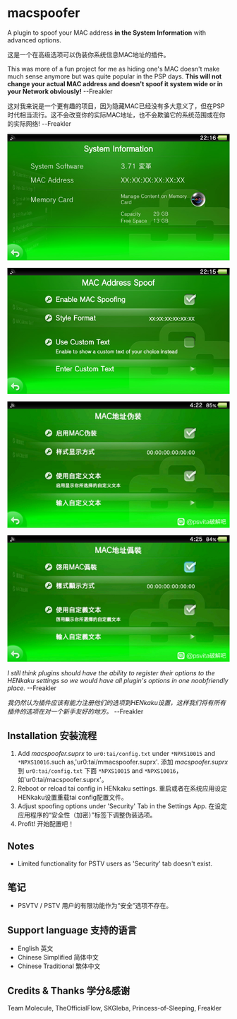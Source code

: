 # macspoofer
A plugin to spoof your MAC address __in the System Information__ with advanced options. 

这是一个在高级选项可以伪装你系统信息MAC地址的插件。

This was more of a fun project for me as hiding one's MAC doesn't make much sense anymore but was quite popular in the PSP days. __This will not change your actual MAC address and doesn't spoof it system wide or in your Network obviously!__            --Freakler

这对我来说是一个更有趣的项目，因为隐藏MAC已经没有多大意义了，但在PSP时代相当流行。这不会改变你的实际MAC地址，也不会欺骗它的系统范围或在你的实际网络!            --Freakler

![ref0](https://github.com/Croden1999/vita-macspoofer/raw/master/capture_000.jpg)

![ref1](https://github.com/Croden1999/vita-macspoofer/raw/master/capture_001.jpg)

![ref2](https://github.com/Croden1999/vita-macspoofer/raw/master/capture_002.jpg)

![ref3](https://github.com/Croden1999/vita-macspoofer/raw/master/capture_003.jpg)

*I still think plugins should have the ability to register their options to the HENkaku settings so we would have all plugin's options in one noobfriendly place.*            --Freakler

*我仍然认为插件应该有能力注册他们的选项到HENkaku设置，这样我们将有所有插件的选项在对一个新手友好的地方。*            --Freakler


## Installation 安装流程
1) Add *macspoofer.suprx* to `ur0:tai/config.txt` under `*NPXS10015` and `*NPXS10016`.such as,'ur0:tai/mmacspoofer.suprx'.  添加 *macspoofer.suprx* 到 `ur0:tai/config.txt` 下面 `*NPXS10015` and `*NPXS10016`，如'ur0:tai/macspoofer.suprx'。
2) Reboot or reload tai config in HENkaku settings.  重启或者在系统应用设定HENkaku设置重载tai config配置文件。
3) Adjust spoofing options under 'Security' Tab in the Settings App.  在设定应用程序的“安全性（加密）”标签下调整伪装选项。
4) Profit!  开始配置吧！


## Notes
 - Limited functionality for PSTV users as 'Security' tab doesn't exist.


## 笔记
 - PSVTV / PSTV 用户的有限功能作为“安全”选项不存在。


## Support language 支持的语言
- English 英文
- Chinese Simplified 简体中文
- Chinese Traditional 繁体中文


## Credits & Thanks 学分&感谢
Team Molecule, TheOfficialFlow, SKGleba, Princess-of-Sleeping, Freakler
